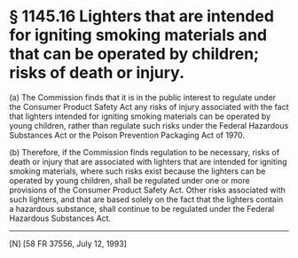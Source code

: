 # § 1145.16   Lighters that are intended for igniting smoking materials and that can be operated by children; risks of death or injury.

(a) The Commission finds that it is in the public interest to regulate under the Consumer Product Safety Act any risks of injury associated with the fact that lighters intended for igniting smoking materials can be operated by young children, rather than regulate such risks under the Federal Hazardous Substances Act or the Poison Prevention Packaging Act of 1970.


(b) Therefore, if the Commission finds regulation to be necessary, risks of death or injury that are associated with lighters that are intended for igniting smoking materials, where such risks exist because the lighters can be operated by young children, shall be regulated under one or more provisions of the Consumer Product Safety Act. Other risks associated with such lighters, and that are based solely on the fact that the lighters contain a hazardous substance, shall continue to be regulated under the Federal Hazardous Substances Act.



---

[N] [58 FR 37556, July 12, 1993]




